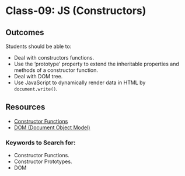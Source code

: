 # Class-09: JS (Constructors)

## Outcomes
Students should be able to:
- Deal with constructors functions.
- Use the ‘prototype’ property to extend the inheritable properties and methods of a constructor function.
- Deal with DOM tree.
- Use JavaScript to dynamically render data in HTML by `document.write()`.


## Resources
* [Constructor Functions](https://www.programiz.com/javascript/constructor-function)
* [DOM (Document Object Model)](https://gabrieltanner.org/blog/javascript-dom-introduction)

### Keywords to Search for:
* Constructor Functions.
* Constructor Prototypes.
* DOM